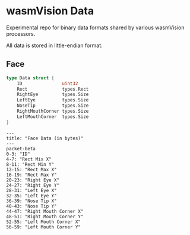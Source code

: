 # wasmVision Data

Experimental repo for binary data formats shared by various wasmVision processors.

All data is stored in little-endian format.

## Face

```go
type Data struct {
	ID               uint32
	Rect             types.Rect
	RightEye         types.Size
	LeftEye          types.Size
	NoseTip          types.Size
	RightMouthCorner types.Size
	LeftMouthCorner  types.Size
}
```

```mermaid
---
title: "Face Data (in bytes)"
---
packet-beta
0-3: "ID"
4-7: "Rect Mix X"
8-11: "Rect Min Y"
12-15: "Rect Max X"
16-19: "Rect Max Y"
20-23: "Right Eye X"
24-27: "Right Eye Y"
28-31: "Left Eye X"
32-35: "Left Eye Y"
36-39: "Nose Tip X"
40-43: "Nose Tip Y"
44-47: "Right Mouth Corner X"
48-51: "Right Mouth Corner Y"
52-55: "Left Mouth Corner X"
56-59: "Left Mouth Corner Y"
```
